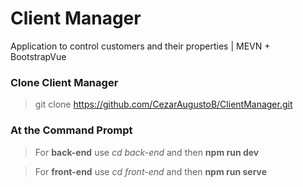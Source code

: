 # Client Manager
Application to control customers and their properties | MEVN + BootstrapVue

### Clone Client Manager
> git clone https://github.com/CezarAugustoB/ClientManager.git

### At the Command Prompt
> For **back-end** use *cd back-end* and then **npm run dev**

> For **front-end** use *cd front-end* and then **npm run serve**
